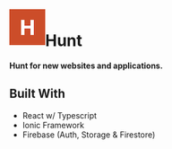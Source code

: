 <img src="/public/assets/icon/favicon.png" align="left" />

# Hunt

**Hunt for new websites and applications.**

## Built With
- React w/ Typescript
- Ionic Framework
- Firebase (Auth, Storage & Firestore)
